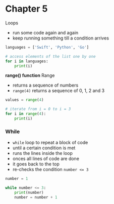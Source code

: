 # Chapter 5
Loops
- run some code again and again
- keep running something till a condition arrives


```python
languages = ['Swift', 'Python', 'Go']

# access elements of the list one by one
for i in languages:
    print(i)
```

**range() function**
Range
- returns a sequence of numbers
- `range(4)` returns a sequence of 0, 1, 2 and 3

```python
values = range(4)

# iterate from i = 0 to i = 3
for i in range(4):
    print(i)
```


### While
- `while` loop to repeat a block of code 
- until a certain condition is met
- runs the lines inside the loop
- onces all lines of code are done
- it goes back to the top
- re-checks the condition `number <= 3`

```python
number = 1

while number <= 3:
    print(number)
    number = number + 1
```


